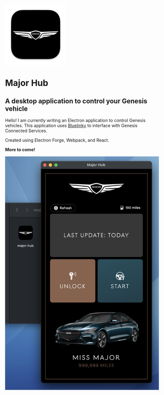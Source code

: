 <img src="./icons/icon.png" height="200px">

# Major Hub
## A desktop application to control your Genesis vehicle

Hello! I am currently writing an Electron application to control Genesis vehicles. This application uses [Bluelinky](https://github.com/Hacksore/bluelinky) to interface with Genesis Connected Services.

Created using Electron Forge, Webpack, and React.

**More to come!**

<img src="screenshot.png">